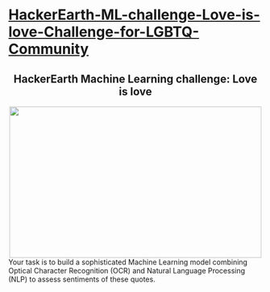 # [HackerEarth-ML-challenge-Love-is-love-Challenge-for-LGBTQ-Community](https://www.hackerearth.com/challenges/competitive/hackerearth-machine-learning-challenge-pride-month-edition/problems/)



## <center>HackerEarth Machine Learning challenge: Love is love</center>


<center><img src="https://media-fastly.hackerearth.com/media/hackathon/hackerearth-machine-learning-challenge-pride-month-edition/images/97f20220ba-Pride_FBImage.png" height=300 width=500/></center>
Your task is to build a sophisticated Machine Learning model combining Optical Character Recognition (OCR) and Natural Language Processing (NLP) to assess sentiments of these quotes.

